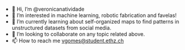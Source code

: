 - 👋 Hi, I’m @veronicanatividade
- 👀 I’m interested in machine learning, robotic fabrication and favelas!
- 🌱 I’m currently learning about self-organized maps to find patterns in unstructured datasets from social media.
- 💞️ I’m looking to collaborate on any topic related above.
- 📫 How to reach me vgomes@student.ethz.ch

<!---
veronicanatividade/veronicanatividade is a ✨ special ✨ repository because its `README.md` (this file) appears on your GitHub profile.
You can click the Preview link to take a look at your changes.
--->

